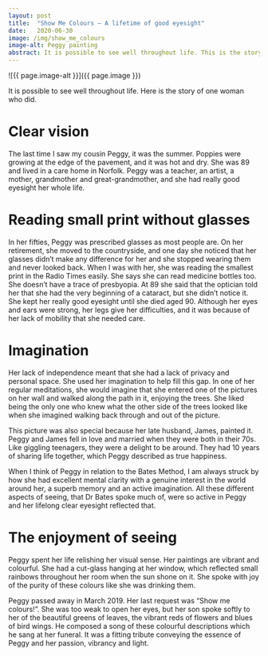 ```yaml
---
layout: post
title:  "Show Me Colours – A lifetime of good eyesight"
date:   2020-06-30
image: /img/show_me_colours
image-alt: Peggy painting
abstract: It is possible to see well throughout life. This is the story of one woman who did.
---
```

![{{ page.image-alt }}]({{ page.image }})

It is possible to see well throughout life. Here is the story of one woman who did.

# Clear vision

The last time I saw my cousin Peggy, it was the summer. Poppies were growing at the edge of the pavement, and it was hot and dry. She was 89 and lived in a care home in Norfolk. Peggy was a teacher, an artist, a mother, grandmother and great-grandmother, and she had really good eyesight her whole life. 

# Reading small print without glasses

In her fifties, Peggy was prescribed glasses as most people are. On her retirement, she moved to the countryside, and one day she noticed that her glasses didn’t make any difference for her and she stopped wearing them and never looked back. When I was with her, she was reading the smallest print in the Radio Times easily. She says she can read medicine bottles too. She doesn’t have a trace of presbyopia. At 89 she said that the optician told her that she had the very beginning of a cataract, but she didn’t notice it. She kept her really good eyesight until she died aged 90. Although her eyes and ears were strong, her legs give her difficulties, and it was because of her lack of mobility that she needed care.

# Imagination

Her lack of independence meant that she had a lack of privacy and personal space. She used her imagination to help fill this gap. In one of her regular meditations, she would imagine that she entered one of the pictures on her wall and walked along the path in it, enjoying the trees. She liked being the only one who knew what the other side of the trees looked like when she imagined walking back through and out of the picture. 

This picture was also special because her late husband, James, painted it. Peggy and James fell in love and married when they were both in their 70s. Like giggling teenagers, they were a delight to be around. They had 10 years of sharing life together, which Peggy described as true happiness.

When I think of Peggy in relation to the Bates Method, I am always struck by how she had excellent mental clarity with a genuine interest in the world around her, a superb memory and an active imagination. All these different aspects of seeing, that Dr Bates spoke much of, were so active in Peggy and her lifelong clear eyesight reflected that.

# The enjoyment of seeing

Peggy spent her life relishing her visual sense. Her paintings are vibrant and colourful. She had a cut-glass hanging at her window, which reflected small rainbows throughout her room when the sun shone on it. She spoke with joy of the purity of these colours like she was drinking them.

Peggy passed away in March 2019. Her last request was “Show me colours!”. She was too weak to open her eyes, but her son spoke softly to her of the beautiful greens of leaves, the vibrant reds of flowers and blues of bird wings. He composed a song of these colourful descriptions which he sang at her funeral. It was a fitting tribute conveying the essence of Peggy and her passion, vibrancy and light.
